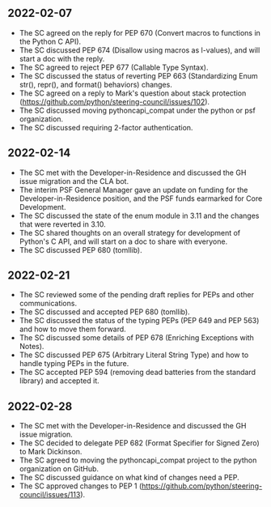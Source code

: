 ## 2022-02-07
- The SC agreed on the reply for PEP 670 (Convert macros to functions in the Python C API).
- The SC discussed PEP 674 (Disallow using macros as l-values), and will start a doc with the reply.
- The SC agreed to reject PEP 677 (Callable Type Syntax).
- The SC discussed the status of reverting PEP 663 (Standardizing Enum str(), repr(), and format() behaviors) changes.
- The SC agreed on a reply to Mark's question about stack protection (https://github.com/python/steering-council/issues/102).
- The SC discussed moving pythoncapi_compat under the python or psf organization.
- The SC discussed requiring 2-factor authentication.

## 2022-02-14
- The SC met with the Developer-in-Residence and discussed the GH issue migration and the CLA bot.
- The interim PSF General Manager gave an update on funding for the Developer-in-Residence position, and the PSF funds earmarked for Core Development.
- The SC discussed the state of the enum module in 3.11 and the changes that were reverted in 3.10.
- The SC shared thoughts on an overall strategy for development of Python's C API, and will start on a doc to share with everyone.
- The SC discussed PEP 680 (tomllib).

## 2022-02-21
- The SC reviewed some of the pending draft replies for PEPs and other communications.
- The SC discussed and accepted PEP 680 (tomllib).
- The SC discussed the status of the typing PEPs (PEP 649 and PEP 563) and how to move them forward.
- The SC discussed some details of PEP 678 (Enriching Exceptions with Notes).
- The SC discussed PEP 675 (Arbitrary Literal String Type) and how to handle typing PEPs in the future.
- The SC accepted PEP 594 (removing dead batteries from the standard library) and accepted it.

## 2022-02-28
- The SC met with the Developer-in-Residence and discussed the GH issue migration.
- The SC decided to delegate PEP 682 (Format Specifier for Signed Zero) to Mark Dickinson.
- The SC agreed to moving the pythoncapi_compat project to the python organization on GitHub.
- The SC discussed guidance on what kind of changes need a PEP.
- The SC approved changes to PEP 1 (https://github.com/python/steering-council/issues/113).
